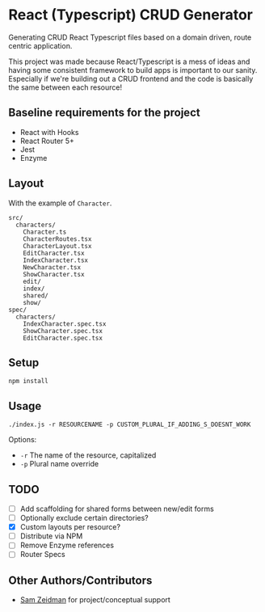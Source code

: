 # React (Typescript) CRUD Generator

Generating CRUD React Typescript files based on a domain driven, route centric application.

This project was made because React/Typescript is a mess of ideas and having some consistent framework to build apps is important to our sanity. Especially if we're building out a CRUD frontend and the code is basically the same between each resource!

## Baseline requirements for the project

- React with Hooks
- React Router 5+
- Jest
- Enzyme

## Layout

With the example of `Character`.

```
src/
  characters/
    Character.ts
    CharacterRoutes.tsx
    CharacterLayout.tsx
    EditCharacter.tsx
    IndexCharacter.tsx
    NewCharacter.tsx
    ShowCharacter.tsx
    edit/
    index/
    shared/
    show/
spec/
  characters/
    IndexCharacter.spec.tsx
    ShowCharacter.spec.tsx
    EditCharacter.spec.tsx
```

## Setup

`npm install`

## Usage

`./index.js -r RESOURCENAME -p CUSTOM_PLURAL_IF_ADDING_S_DOESNT_WORK`

Options:

- `-r` The name of the resource, capitalized
- `-p` Plural name override

## TODO

- [ ] Add scaffolding for shared forms between new/edit forms
- [ ] Optionally exclude certain directories?
- [X] Custom layouts per resource?
- [ ] Distribute via NPM
- [ ] Remove Enzyme references
- [ ] Router Specs

## Other Authors/Contributors

- [Sam Zeidman](https://github.com/szeidman) for project/conceptual support
